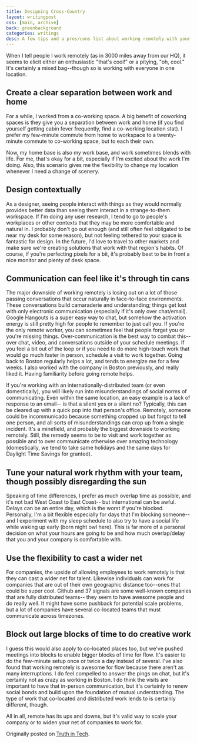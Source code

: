 ```yaml
---
title: Designing Cross-Country
layout: writingpost
css: [main, archive]
back: greenbackground
categories: writings
desc: A few tips and a pros/cons list about working remotely with your development team as a UX designer.
---
```

When I tell people I work remotely (as in 3000 miles away from our HQ), it seems to elicit either an enthusiastic "that's cool!" or a pitying, "oh, cool." It's certainly a mixed bag--though so is working with everyone in one location. 

## Create a clear separation between work and home

For a while, I worked from a co-working space. A big benefit of coworking spaces is they give you a separation between work and home (if you find yourself getting cabin fever frequently, find a co-working location stat). I prefer my few-minute commute from home to workspace to a twenty-minute commute to co-working space, but to each their own.

Now, my home base is also my work base, and work sometimes blends with life. For me, that's okay for a bit, especially if I'm excited about the work I'm doing. Also, this scenario gives me the flexibility to change my location whenever I need a change of scenery.

## Design contextually

As a designer, seeing people interact with things as they would normally provides better data than seeing them interact in a strange-to-them workspace. If I'm doing any user research, I tend to go to people's workplaces or other contexts that they may be more comfortable and natural in. I probably don't go out enough (and still often feel obligated to be near my desk for some reason), but not feeling tethered to your space is fantastic for design. In the future, I'd love to travel to other markets and make sure we're creating solutions that work with that region's habits. Of course, if you're perfecting pixels for a bit, it's probably best to be in front a nice monitor and plenty of desk space.

## Communication can feel like it's through tin cans

The major downside of working remotely is losing out on a lot of those passing conversations that occur naturally in face-to-face environments. These conversations build camaraderie and understanding; things get lost with only electronic communication (especially if it's only over chat/email). Google Hangouts is a super easy way to chat, but somehow the activation energy is still pretty high for people to remember to just call you. If you're the only remote worker, you can sometimes feel that people forget you or you're missing things. Over-communication is the best way to combat this-- over chat, video, and conversations outside of your schedule meetings. If you feel a bit out of the loop or if you need to do more high-touch work that would go much faster in person, schedule a visit to work together. Going back to Boston regularly helps a lot, and tends to energize me for a few weeks. I also worked with the company in Boston previously, and really liked it. Having familiarity before going remote helps. 

If you're working with an internationally-distributed team (or even domestically), you will likely run into misunderstandings of social norms of communicating. Even within the same location, an easy example is a lack of response to an email-- is that a silent yes or a silent no? Typically, this can be cleared up with a quick pop into that person's office. Remotely, someone could be incommunicado because something cropped up but forgot to tell one person, and all sorts of misunderstandings can crop up from a single incident. It's a minefield, and probably the biggest downside to working remotely. Still, the remedy seems to be to visit and work together as possible and to over communicate otherwise over amazing technology (domestically, we tend to take same holidays and the same days for Daylight Time Savings for granted).

## Tune your natural work rhythm with your team, though possibly disregarding the sun

Speaking of time differences, I prefer as much overlap time as possible, and it's not bad West Coast to East Coast-- but international can be awful. Delays can be an entire day, which is the worst if you're blocked. Personally, I'm a bit flexible especially for days that I'm blocking someone-- and I experiment with my sleep schedule to also try to have a social life while waking up early (born night owl here). This is far more of a personal decision on what your hours are going to be and how much overlap/delay that you and your company is comfortable with.

 
## Use the flexibility to cast a wider net

For companies, the upside of allowing employees to work remotely is that they can cast a wider net for talent. Likewise individuals can work for companies that are out of their own geographic distance too--ones that could be super cool. Github and 37 signals are some well-known companies that are fully distributed teams-- they seem to have awesome people and do really well. It might have some pushback for potential scale problems, but a lot of companies have several co-located teams that must communicate across timezones. 

## Block out large blocks of time to do creative work

I guess this would also apply to co-located places too, but we've pushed meetings into blocks to enable bigger blocks of time for flow. It's easier to do the few-minute setup once or twice a day instead of several. I've also found that working remotely is awesome for flow because there aren't as many interruptions. I do feel compelled to answer the pings on chat, but it's certainly not as crazy as working in Boston. I do think the visits are important to have that in-person communication, but it's certainly to renew social bonds and build upon the foundation of mutual understanding. The type of work that co-located and distributed work lends to is certainly different, though.

All in all, remote has its ups and downs, but it's valid way to scale your company or to widen your net of companies to work for.

Originally posted on <a href="http://skimbox.co/truth-in-tech/designing-cross-country">Truth in Tech</a>.
